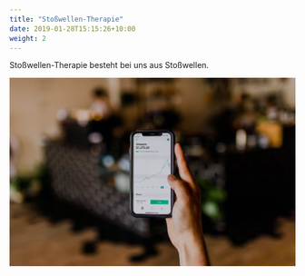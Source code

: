 ```yaml
---
title: "Stoßwellen-Therapie"
date: 2019-01-28T15:15:26+10:00
weight: 2
---
```


Stoßwellen-Therapie besteht bei uns aus Stoßwellen.

![Accounting Services](/images/austin-distel-nGc5RT2HmF0-unsplash.jpg)
